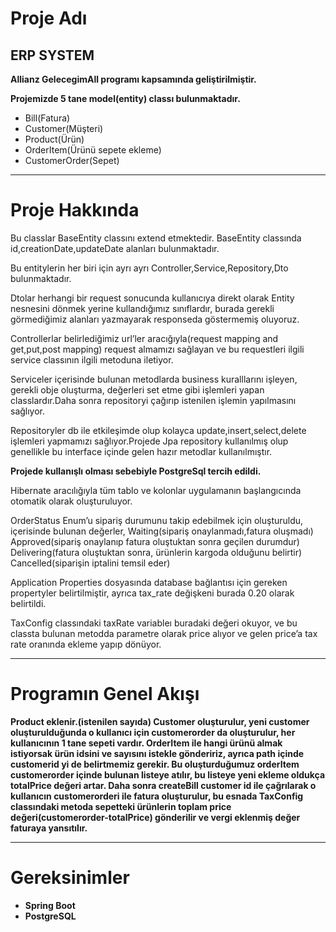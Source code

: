 # Proje Adı

## ERP SYSTEM

**Allianz GelecegimAll programı kapsamında geliştirilmiştir.**



**Projemizde 5 tane model(entity) classı bulunmaktadır.**
- Bill(Fatura)
- Customer(Müşteri)
- Product(Ürün)
- OrderItem(Ürünü sepete ekleme)
- CustomerOrder(Sepet)
--------------------------------------

# Proje Hakkında

Bu classlar BaseEntity classını extend etmektedir.
BaseEntity classında id,creationDate,updateDate alanları bulunmaktadır.

Bu entitylerin her biri için ayrı ayrı Controller,Service,Repository,Dto bulunmaktadır.

Dtolar herhangi bir request sonucunda kullanıcıya direkt olarak Entity nesnesini dönmek yerine kullandığımız sınıflardır, burada gerekli görmediğimiz alanları yazmayarak responseda göstermemiş oluyoruz.

Controllerlar belirlediğimiz url’ler aracığıyla(request mapping and get,put,post mapping) request almamızı sağlayan ve bu requestleri ilgili service classının ilgili metoduna iletiyor.

Serviceler içerisinde bulunan metodlarda business kuralllarını işleyen, gerekli obje oluşturma, değerleri set etme gibi işlemleri yapan classlardır.Daha sonra repositoryi çağırıp istenilen işlemin yapılmasını sağlıyor.

Repositoryler db ile etkileşimde olup kolayca update,insert,select,delete işlemleri yapmamızı sağlıyor.Projede Jpa repository kullanılmış olup genellikle bu interface içinde gelen hazır metodlar kullanılmıştır.

**Projede kullanışlı olması sebebiyle PostgreSql tercih edildi.**

Hibernate aracılığıyla tüm tablo ve kolonlar uygulamanın başlangıcında otomatik olarak oluşturuluyor.

OrderStatus Enum’u sipariş durumunu takip edebilmek için oluşturuldu, içerisinde bulunan değerler,
Waiting(sipariş onaylanmadı,fatura oluşmadı)
Approved(sipariş onaylanıp fatura oluştuktan sonra geçilen durumdur)
Delivering(fatura oluştuktan sonra, ürünlerin kargoda olduğunu belirtir)
Cancelled(siparişin iptalini temsil eder)

Application Properties dosyasında database bağlantısı için gereken propertyler belirtilmiştir, ayrıca tax_rate değişkeni burada 0.20 olarak belirtildi.

TaxConfig classındaki taxRate variableı buradaki değeri okuyor, ve bu classta bulunan metodda parametre olarak price alıyor ve gelen price’a tax rate oranında ekleme yapıp dönüyor.

--------------------------------------------------------------------------
# Programın Genel Akışı
**Product eklenir.(istenilen sayıda)
Customer oluşturulur, yeni customer oluşturulduğunda o kullanıcı için customerorder da oluşturulur, her kullanıcının 1 tane sepeti vardır.
OrderItem ile hangi ürünü almak istiyorsak ürün idsini ve sayısını istekle göndeririz, ayrıca path içinde customerid yi de belirtmemiz gerekir.
Bu oluşturduğumuz orderItem customerorder içinde bulunan listeye atılır,
bu listeye yeni ekleme oldukça totalPrice değeri artar.
Daha sonra createBill customer id ile çağrılarak o kullanıcın customerorderi  ile
fatura oluşturulur, bu esnada TaxConfig classındaki metoda sepetteki ürünlerin toplam price değeri(customerorder-totalPrice) gönderilir ve vergi eklenmiş değer faturaya yansıtılır.**

--------------------------------------------
# Gereksinimler
- **Spring Boot**
- **PostgreSQL**
